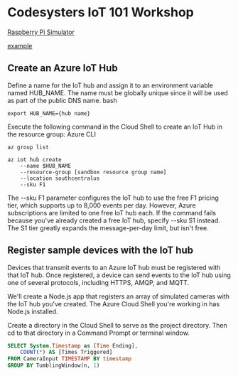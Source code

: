 # Codesysters IoT 101 Workshop

[Raspberry Pi Simulator](https://azure-samples.github.io/raspberry-pi-web-simulator/)

<a href="http://example.com/" target="_blank">example</a>

## Create an Azure IoT Hub
Define a name for the IoT hub and assign it to an environment variable named HUB_NAME. The name must be globally unique since it will be used as part of the public DNS name.
bash

```shell
export HUB_NAME={hub name}
```

Execute the following command in the Cloud Shell to create an IoT Hub in the resource group:
Azure CLI

```shell
az group list
```

```shell
az iot hub create 
    --name $HUB_NAME 
    --resource-group [sandbox resource group name] 
    --location southcentralus 
    --sku F1
```

The --sku F1 parameter configures the IoT hub to use the free F1 pricing tier, which supports up to 8,000 events per day. However, Azure subscriptions are limited to one free IoT hub each. If the command fails because you've already created a free IoT hub, specify --sku S1 instead. The S1 tier greatly expands the message-per-day limit, but isn't free.

## Register sample devices with the IoT hub

Devices that transmit events to an Azure IoT hub must be registered with that IoT hub. Once registered, a device can send events to the IoT hub using one of several protocols, including HTTPS, AMQP, and MQTT.

We'll create a Node.js app that registers an array of simulated cameras with the IoT hub you've created. The Azure Cloud Shell you're working in has Node.js installed.

Create a directory in the Cloud Shell to serve as the project directory. Then cd to that directory in a Command Prompt or terminal window.

```sql
SELECT System.Timestamp as [Time Ending],
    COUNT(*) AS [Times Triggered]
FROM CameraInput TIMESTAMP BY timestamp
GROUP BY TumblingWindow(n, 1)
```
